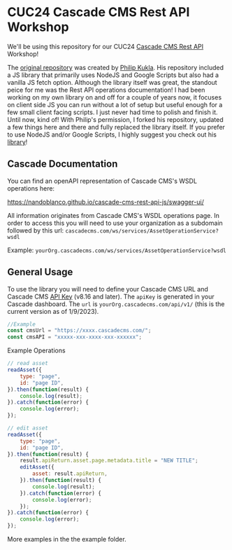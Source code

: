 # CUC24 Cascade CMS Rest API Workshop

We'll be using this repository for our CUC24 [Cascade CMS Rest API](https://www.hannonhill.com/cascadecms/latest/developing-in-cascade/rest-api/index.html) Workshop!

The [original repository](https://github.com/kuklaph/cascade-cms-api) was created by [Philip Kukla](https://github.com/kuklaph). His repository included a JS library that primarily uses NodeJS and Google Scripts but also had a vanilla JS fetch option. Although the library itself was great, the standout peice for me was the Rest API operations documentation! I had been working on my own library on and off for a couple of years now, it focuses on client side JS you can run without a lot of setup but useful enough for a few small client facing scripts. I just never had time to polish and finish it. Until now, kind of! With Philip's permission, I forked his repository, updated a few things here and there and fully replaced the library itself. If you prefer to use NodeJS and/or Google Scripts, I highly suggest you check out his [library](https://github.com/kuklaph/cascade-cms-api)!

## Cascade Documentation

You can find an openAPI representation of Cascade CMS's WSDL operations here:

https://nandoblanco.github.io/cascade-cms-rest-api-js/swagger-ui/

All information originates from Cascade CMS's WSDL operations page. In order to access this you will need to use your organization as a subdomain followed by this url: `cascadecms.com/ws/services/AssetOperationService?wsdl`

Example: `yourOrg.cascadecms.com/ws/services/AssetOperationService?wsdl`

## General Usage

To use the library you will need to define your Cascade CMS URL and Cascade CMS [API Key](https://www.hannonhill.com/cascadecms/latest/cascade-basics/account-settings.html#APIKey) (v8.16 and later). The `apiKey` is generated in your Cascade dashboard. The `url` is `yourOrg.cascadecms.com/api/v1/` (this is the current version as of 1/9/2023).

```js
//Example
const cmsUrl = "https://xxxx.cascadecms.com/";
const cmsAPI = "xxxxx-xxx-xxxx-xxx-xxxxxx";
```

Example Operations

```js
// read asset
readAsset({
    type: "page",
    id: "page ID",
}).then(function(result) {
    console.log(result);
}).catch(function(error) {
    console.log(error);
});

// edit asset
readAsset({
    type: "page",
    id: "page ID", 
}).then(function(result) {
    result.apiReturn.asset.page.metadata.title = "NEW TITLE";
    editAsset({
        asset: result.apiReturn,
    }).then(function(result) {
        console.log(result);
    }).catch(function(error) {
        console.log(error);
    });
}).catch(function(error) {
    console.log(error);
});

```

More examples in the the example folder. 